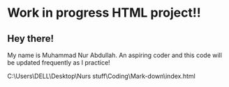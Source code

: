 # Work in progress HTML project!!

## Hey there!

  My name is Muhammad Nur Abdullah. An aspiring coder and this code will be updated frequently as I practice! 

  C:\Users\DELL\Desktop\Nurs stuff\Coding\Mark-down\index.html

